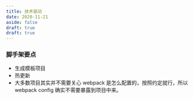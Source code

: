 ```yaml
---
title: 技术驱动
date: 2020-11-21
aside: false
draft: true
draft: true
---
```


### 脚手架要点

- 生成模板项目
- 热更新
- 大多数项目其实并不需要关心 webpack 是怎么配置的，按照约定就行，所以 webpack config 确实不需要暴露到项目中来。
